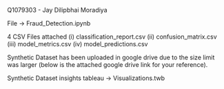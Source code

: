 Q1079303 - Jay Dilipbhai Moradiya

File -> Fraud_Detection.ipynb

4 CSV Files attached 
(i) classification_report.csv 
(ii) confusion_matrix.csv 
(iii) model_metrics.csv 
(iv) model_predictions.csv

Synthetic Dataset has been uploaded in google drive due to the size limit was larger (below is the attached google drive link for your reference).


Synthetic Dataset insights tableau -> Visualizations.twb

